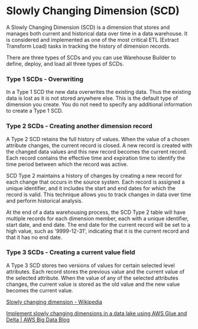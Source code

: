 # Slowly Changing Dimension (SCD)

A Slowly Changing Dimension (SCD) is a dimension that stores and manages both current and historical data over time in a data warehouse. It is considered and implemented as one of the most critical ETL (Extract Transform Load) tasks in tracking the history of dimension records.

There are three types of SCDs and you can use Warehouse Builder to define, deploy, and load all three types of SCDs.

### Type 1 SCDs - Overwriting

In a Type 1 SCD the new data overwrites the existing data. Thus the existing data is lost as it is not stored anywhere else. This is the default type of dimension you create. You do not need to specify any additional information to create a Type 1 SCD.

### Type 2 SCDs - Creating another dimension record

A Type 2 SCD retains the full history of values. When the value of a chosen attribute changes, the current record is closed. A new record is created with the changed data values and this new record becomes the current record. Each record contains the effective time and expiration time to identify the time period between which the record was active.

SCD Type 2 maintains a history of changes by creating a new record for each change that occurs in the source system. Each record is assigned a unique identifier, and it includes the start and end dates for which the record is valid. This technique allows you to track changes in data over time and perform historical analysis.

At the end of a data warehousing process, the SCD Type 2 table will have multiple records for each dimension member, each with a unique identifier, start date, and end date. The end date for the current record will be set to a high value, such as '9999-12-31', indicating that it is the current record and that it has no end date.

### Type 3 SCDs - Creating a current value field

A Type 3 SCD stores two versions of values for certain selected level attributes. Each record stores the previous value and the current value of the selected attribute. When the value of any of the selected attributes changes, the current value is stored as the old value and the new value becomes the current value.

[Slowly changing dimension - Wikipedia](https://en.wikipedia.org/wiki/Slowly_changing_dimension)

[Implement slowly changing dimensions in a data lake using AWS Glue and Delta | AWS Big Data Blog](https://aws.amazon.com/blogs/big-data/implement-slowly-changing-dimensions-in-a-data-lake-using-aws-glue-and-delta/)
